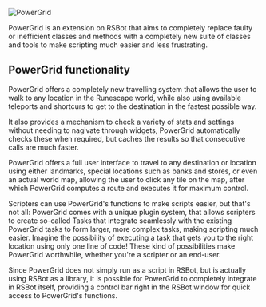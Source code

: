 
![PowerGrid](http://i.imgur.com/I8SAxWT.png)

PowerGrid is an extension on RSBot that aims to completely replace faulty or inefficient classes and methods with a completely new suite of classes and tools to make scripting much easier and less frustrating. 

## PowerGrid functionality ##
PowerGrid offers a completely new travelling system that allows the user to walk to any location in the Runescape world, while also using available teleports and shortcurs to get to the destination in the fastest possible way.

It also provides a mechanism to check a variety of stats and settings without needing to nagivate through widgets, PowerGrid automatically checks these when required, but caches the results so that consecutive calls are much faster.

PowerGrid offers a full user interface to travel to any destination or location using either landmarks, special locations such as banks and stores, or even an actual world map, allowing the user to click any tile on the map, after which PowerGrid computes a route and executes it for maximum control.

Scripters can use PowerGrid's functions to make scripts easier, but that's not all: PowerGrid comes with a unique plugin system, that allows scripters to create so-called Tasks that integrate seamlessly with the existing PowerGrid tasks to form larger, more complex tasks, making scripting much easier. Imagine the possibility of executing a task that gets you to the right location using only one line of code! These kind of possibilities make PowerGrid worthwhile, whether you're a scripter or an end-user.

Since PowerGrid does not simply run as a script in RSBot, but is actually using RSBot as a library, it is possible for PowerGrid to completely integrate in RSBot itself, providing a control bar right in the RSBot window for quick access to PowerGrid's functions.
